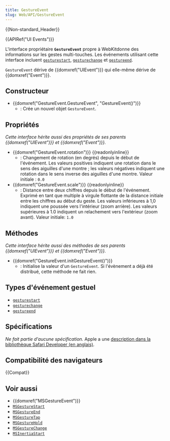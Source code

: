 ```yaml
---
title: GestureEvent
slug: Web/API/GestureEvent
---
```


{{Non-standard_Header}}

{{APIRef("UI Events")}}

L'interface propriétaire **`GestureEvent`** propre à WebKitdonne des informations sur les gestes multi-touches. Les événements utilisant cette interface incluent [`gesturestart`](/fr/docs/Web/API/Element/gesturestart_event), [`gesturechange`](/fr/docs/Web/API/Element/gesturechange_event) et [`gestureend`](/fr/docs/Web/API/Element/gestureend_event).

`GestureEvent` dérive de {{domxref("UIEvent")}} qui elle-même dérive de {{domxref("Event")}}.

## Constructeur

- {{domxref("GestureEvent.GestureEvent", "GestureEvent()")}}
  - : Crée un nouvel objet `GestureEvent`.

## Propriétés

_Cette interface hérite aussi des propriétés de ses parents {{domxref("UIEvent")}} et {{domxref("Event")}}._

- {{domxref("GestureEvent.rotation")}} {{readonlyinline}}
  - : Changement de rotation (en degrés) depuis le début de l'événement. Les valeurs positives indiquent une rotation dans le sens des aiguilles d'une montre ; les valeurs négatives indiquent une rotation dans le sens inverse des aiguilles d'une montre. Valeur initiale : `0.0`
- {{domxref("GestureEvent.scale")}} {{readonlyinline}}
  - : Distance entre deux chiffres depuis le début de l'événement. Exprimé en tant que multiple à virgule flottante de la distance initiale entre les chiffres au début du geste. Les valeurs inférieures à 1,0 indiquent une poussée vers l'intérieur (zoom arrière). Les valeurs supérieures à 1.0 indiquent un relachement vers l'extérieur (zoom avant). Valeur initiale: `1.0`

## Méthodes

_Cette interface hérite aussi des méthodes de ses parents {{domxref("UIEvent")}} et {{domxref("Event")}}._

- {{domxref("GestureEvent.initGestureEvent()")}}
  - : Initialise la valeur d'un `GestureEvent`. Si l'évènement a déjà été distribué, cette méthode ne fait rien.

## Types d'événement gestuel

- [`gesturestart`](/fr/docs/Web/API/Element/gesturestart_event)
- [`gesturechange`](/fr/docs/Web/API/Element/gesturechange_event)
- [`gestureend`](/fr/docs/Web/API/Element/gestureend_event)

## Spécifications

_Ne fait partie d'aucune spécification._ Apple a une [description dans la bibliothèque Safari Developer (en anglais)](https://developer.apple.com/documentation/webkitjs/gestureevent).

## Compatibilité des navigateurs

{{Compat}}

## Voir aussi

- {{domxref("MSGestureEvent")}}
- [`MSGestureStart`](/fr/docs/Web/API/Element/MSGestureStart_event)
- [`MSGestureEnd`](/fr/docs/Web/API/Element/MSGestureEnd_event)
- [`MSGestureTap`](/fr/docs/Web/API/Element/MSGestureTap_event)
- [`MSGestureHold`](/fr/docs/Web/API/Element/MSGestureHold_event)
- [`MSGestureChange`](/fr/docs/Web/API/Element/MSGestureChange_event)
- [`MSInertiaStart`](/fr/docs/Web/API/Element/MSInertiaStart_event)
